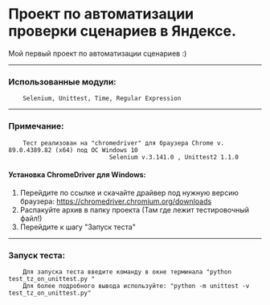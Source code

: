 # Проект по автоматизации проверки сценариев в Яндексе.

Мой первый проект по автоматизации сценариев :)


------------------------------------------------------------------------------------------------------------------------------------

### Использованные модули:
		Selenium, Unittest, Time, Regular Expression
		

------------------------------------------------------------------------------------------------------------------------------------

### Примечание:
		Тест реализован на "chromedriver" для браузера Chrome v. 89.0.4389.82 (x64) под ОС Windows 10
								Selenium v.3.141.0 , Unittest2 1.1.0
	
#### Установка ChromeDriver для Windows:
1. Перейдите по ссылке и скачайте драйвер под нужную версию браузера: <https://chromedriver.chromium.org/downloads>
1. Распакуйте архив в папку проекта (Там где лежит тестировочный файл!)
1. Перейдите к шагу "Запуск теста"

------------------------------------------------------------------------------------------------------------------------------------
### Запуск теста:

		Для запуска теста введите команду в окне терминала "python test_tz_on_unittest.py "
		Для более подробного вывода используйте: "python -m unittest -v test_tz_on_unittest.py"